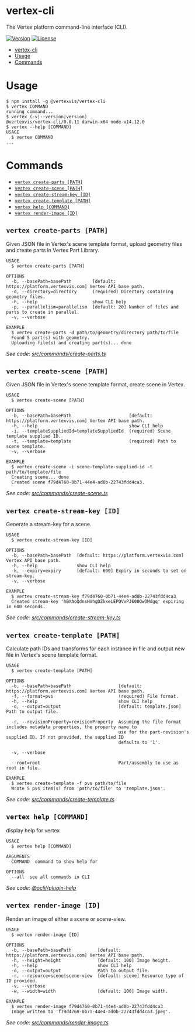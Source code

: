 # vertex-cli

The Vertex platform command-line interface (CLI).

[![Version](https://img.shields.io/npm/v/@vertexvis/vertex-cli.svg)](https://www.npmjs.com/package/@vertexvis/vertex-cli)
[![License](https://img.shields.io/npm/l/@vertexvis/vertex-cli.svg)](https://github.com/Vertexvis/vertex-cli/blob/master/LICENSE)

<!-- toc -->
* [vertex-cli](#vertex-cli)
* [Usage](#usage)
* [Commands](#commands)
<!-- tocstop -->

# Usage

<!-- usage -->
```sh-session
$ npm install -g @vertexvis/vertex-cli
$ vertex COMMAND
running command...
$ vertex (-v|--version|version)
@vertexvis/vertex-cli/0.0.11 darwin-x64 node-v14.12.0
$ vertex --help [COMMAND]
USAGE
  $ vertex COMMAND
...
```
<!-- usagestop -->

# Commands

<!-- commands -->
* [`vertex create-parts [PATH]`](#vertex-create-parts-path)
* [`vertex create-scene [PATH]`](#vertex-create-scene-path)
* [`vertex create-stream-key [ID]`](#vertex-create-stream-key-id)
* [`vertex create-template [PATH]`](#vertex-create-template-path)
* [`vertex help [COMMAND]`](#vertex-help-command)
* [`vertex render-image [ID]`](#vertex-render-image-id)

## `vertex create-parts [PATH]`

Given JSON file in Vertex's scene template format, upload geometry files and create parts in Vertex Part Library.

```
USAGE
  $ vertex create-parts [PATH]

OPTIONS
  -b, --basePath=basePath        [default: https://platform.vertexvis.com] Vertex API base path.
  -d, --directory=directory      (required) Directory containing geometry files.
  -h, --help                     show CLI help
  -p, --parallelism=parallelism  [default: 20] Number of files and parts to create in parallel.
  -v, --verbose

EXAMPLE
  $ vertex create-parts -d path/to/geometry/directory path/to/file
  Found 5 part(s) with geometry.
  Uploading file(s) and creating part(s)... done
```

_See code: [src/commands/create-parts.ts](https://github.com/Vertexvis/vertex-cli/blob/v0.0.11/src/commands/create-parts.ts)_

## `vertex create-scene [PATH]`

Given JSON file in Vertex's scene template format, create scene in Vertex.

```
USAGE
  $ vertex create-scene [PATH]

OPTIONS
  -b, --basePath=basePath                      [default: https://platform.vertexvis.com] Vertex API base path.
  -h, --help                                   show CLI help
  -i, --templateSuppliedId=templateSuppliedId  (required) Scene template supplied ID.
  -t, --template=template                      (required) Path to scene template.
  -v, --verbose

EXAMPLE
  $ vertex create-scene -i scene-template-supplied-id -t path/to/template/file
  Creating scene... done
  Created scene f79d4760-0b71-44e4-ad0b-22743fdd4ca3.
```

_See code: [src/commands/create-scene.ts](https://github.com/Vertexvis/vertex-cli/blob/v0.0.11/src/commands/create-scene.ts)_

## `vertex create-stream-key [ID]`

Generate a stream-key for a scene.

```
USAGE
  $ vertex create-stream-key [ID]

OPTIONS
  -b, --basePath=basePath  [default: https://platform.vertexvis.com] Vertex API base path.
  -h, --help               show CLI help
  -k, --expiry=expiry      [default: 600] Expiry in seconds to set on stream-key.
  -v, --verbose

EXAMPLE
  $ vertex create-stream-key f79d4760-0b71-44e4-ad0b-22743fdd4ca3
  Created stream-key 'hBXAoQdnsHVhgDZkxeLEPQVxPJ600QwDMdgq' expiring in 600 seconds.
```

_See code: [src/commands/create-stream-key.ts](https://github.com/Vertexvis/vertex-cli/blob/v0.0.11/src/commands/create-stream-key.ts)_

## `vertex create-template [PATH]`

Calculate path IDs and transforms for each instance in file and output new file in Vertex's scene template format.

```
USAGE
  $ vertex create-template [PATH]

OPTIONS
  -b, --basePath=basePath                  [default: https://platform.vertexvis.com] Vertex API base path.
  -f, --format=pvs                         (required) File format.
  -h, --help                               show CLI help
  -o, --output=output                      [default: template.json] Path to output file.

  -r, --revisionProperty=revisionProperty  Assuming the file format includes metadata properties, the property name to
                                           use for the part-revision's supplied ID. If not provided, the supplied ID
                                           defaults to '1'.

  -v, --verbose

  --root=root                              Part/assembly to use as root in file.

EXAMPLE
  $ vertex create-template -f pvs path/to/file
  Wrote 5 pvs item(s) from 'path/to/file' to 'template.json'.
```

_See code: [src/commands/create-template.ts](https://github.com/Vertexvis/vertex-cli/blob/v0.0.11/src/commands/create-template.ts)_

## `vertex help [COMMAND]`

display help for vertex

```
USAGE
  $ vertex help [COMMAND]

ARGUMENTS
  COMMAND  command to show help for

OPTIONS
  --all  see all commands in CLI
```

_See code: [@oclif/plugin-help](https://github.com/oclif/plugin-help/blob/v3.2.0/src/commands/help.ts)_

## `vertex render-image [ID]`

Render an image of either a scene or scene-view.

```
USAGE
  $ vertex render-image [ID]

OPTIONS
  -b, --basePath=basePath          [default: https://platform.vertexvis.com] Vertex API base path.
  -h, --height=height              [default: 100] Image height.
  -h, --help                       show CLI help
  -o, --output=output              Path to output file.
  -r, --resource=scene|scene-view  [default: scene] Resource type of ID provided.
  -v, --verbose
  -w, --width=width                [default: 100] Image width.

EXAMPLE
  $ vertex render-image f79d4760-0b71-44e4-ad0b-22743fdd4ca3
  Image written to 'f79d4760-0b71-44e4-ad0b-22743fdd4ca3.jpeg'.
```

_See code: [src/commands/render-image.ts](https://github.com/Vertexvis/vertex-cli/blob/v0.0.11/src/commands/render-image.ts)_
<!-- commandsstop -->
